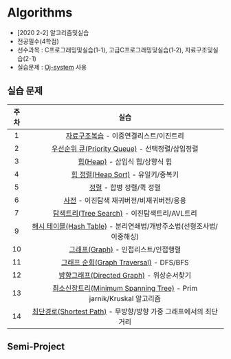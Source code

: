 # Algorithms
* [2020 2-2] 알고리즘및실습
* 전공필수(4학점)
* 선수과목 : C프로그래밍및실습(1-1), 고급C프로그래밍및실습(1-2), 자료구조및실습(2-1)
* 실습문제 : [Oj-system](https://ex-oj.sejong.ac.kr) 사용

## 실습 문제
| 주차 | 실습 | 
|:---:|:---:|
| 1 | [자료구조복습](https://github.com/MoonEeSun/Algorithms/tree/main/practice/01_DS_practice) - 이중연결리스트/이진트리  |
| 2 | [우선순위 큐(Priority Queue)](https://github.com/MoonEeSun/Algorithms/tree/main/practice/02_priority_Queue) - 선택정렬/삽입정렬  |
| 3 | [힙(Heap)](https://github.com/MoonEeSun/Algorithms/tree/main/practice/03_heap) - 삽입식 힙/상향식 힙  |
| 4 | [힙 정렬(Heap Sort)](https://github.com/MoonEeSun/Algorithms/tree/main/practice/04_heap_sort) - 유일키/중복키  |
| 5 | [정렬](https://github.com/MoonEeSun/Algorithms/tree/main/practice/05_sort) - 합병 정렬/퀵 정렬  |
| 6 | [사전](https://github.com/MoonEeSun/Algorithms/tree/main/practice/06_dictionary) - 이진탐색 재귀버전/비재귀버전/응용  |
| 7 | [탐색트리(Tree Search)](https://github.com/MoonEeSun/Algorithms/tree/main/practice/07_tree_search) - 이진탐색트리/AVL트리  |
| 9 | [해시 테이블(Hash Table)](https://github.com/MoonEeSun/Algorithms/tree/main/practice/09_hash_table) - 분리연쇄법/개방주소법(선형조사법/이중해싱)  |
| 10 | [그래프(Graph)](https://github.com/MoonEeSun/Algorithms/tree/main/practice/10_graph) - 인접리스트/인접행렬  |
| 11 | [그래프 순회(Graph Traversal)](https://github.com/MoonEeSun/Algorithms/tree/main/practice/11_graph_traversal) - DFS/BFS  |
| 12 | [방향그래프(Directed Graph)](https://github.com/MoonEeSun/Algorithms/tree/main/practice/12_directed_graph) - 위상순서찾기  |
| 13 | [최소신장트리(Minimum Spanning Tree)](https://github.com/MoonEeSun/Algorithms/tree/main/practice/13_minimum_spanning_tree) - Prim jarnik/Kruskal 알고리즘  |
| 14 | [최단경로(Shortest Path)](https://github.com/MoonEeSun/Algorithms/tree/main/practice/14_shortest_path) - 무방향/방향 가중 그래프에서의 최단거리  |

## Semi-Project
